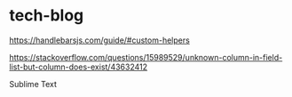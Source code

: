 # tech-blog

https://handlebarsjs.com/guide/#custom-helpers

https://stackoverflow.com/questions/15989529/unknown-column-in-field-list-but-column-does-exist/43632412

Sublime Text